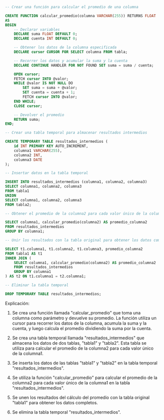 ```sql
-- Crear una función para calcular el promedio de una columna

CREATE FUNCTION calcular_promedio(columna VARCHAR(255)) RETURNS FLOAT
AS
BEGIN
    -- Declarar variables
    DECLARE suma FLOAT DEFAULT 0;
    DECLARE cuenta INT DEFAULT 0;

    -- Obtener los datos de la columna especificada
    DECLARE cursor CURSOR FOR SELECT columna FROM tabla;

    -- Recorrer los datos y acumular la suma y la cuenta
    DECLARE CONTINUE HANDLER FOR NOT FOUND SET suma = suma / cuenta;

    OPEN cursor;
    FETCH cursor INTO @valor;
    WHILE @valor IS NOT NULL DO
        SET suma = suma + @valor;
        SET cuenta = cuenta + 1;
        FETCH cursor INTO @valor;
    END WHILE;
    CLOSE cursor;

    -- Devolver el promedio
    RETURN suma;
END;

-- Crear una tabla temporal para almacenar resultados intermedios

CREATE TEMPORARY TABLE resultados_intermedios (
    id INT PRIMARY KEY AUTO_INCREMENT,
    columna1 VARCHAR(255),
    columna2 INT,
    columna3 DATE
);

-- Insertar datos en la tabla temporal

INSERT INTO resultados_intermedios (columna1, columna2, columna3)
SELECT columna1, columna2, columna3
FROM tabla1
UNION
SELECT columna1, columna2, columna3
FROM tabla2;

-- Obtener el promedio de la columna2 para cada valor único de la columna1

SELECT columna1, calcular_promedio(columna2) AS promedio_columna2
FROM resultados_intermedios
GROUP BY columna1;

-- Unir los resultados con la tabla original para obtener los datos completos

SELECT t1.columna1, t1.columna2, t1.columna3, promedio_columna2
FROM tabla1 AS t1
INNER JOIN (
    SELECT columna1, calcular_promedio(columna2) AS promedio_columna2
    FROM resultados_intermedios
    GROUP BY columna1
) AS t2 ON t1.columna1 = t2.columna1;

-- Eliminar la tabla temporal

DROP TEMPORARY TABLE resultados_intermedios;
```

Explicación:

1. Se crea una función llamada "calcular_promedio" que toma una columna como parámetro y devuelve su promedio. La función utiliza un cursor para recorrer los datos de la columna, acumula la suma y la cuenta, y luego calcula el promedio dividiendo la suma por la cuenta.

2. Se crea una tabla temporal llamada "resultados_intermedios" que almacena los datos de dos tablas, "tabla1" y "tabla2". Esta tabla se utiliza para calcular el promedio de la columna2 para cada valor único de la columna1.

3. Se inserta los datos de las tablas "tabla1" y "tabla2" en la tabla temporal "resultados_intermedios".

4. Se utiliza la función "calcular_promedio" para calcular el promedio de la columna2 para cada valor único de la columna1 en la tabla "resultados_intermedios".

5. Se unen los resultados del cálculo del promedio con la tabla original "tabla1" para obtener los datos completos.

6. Se elimina la tabla temporal "resultados_intermedios".